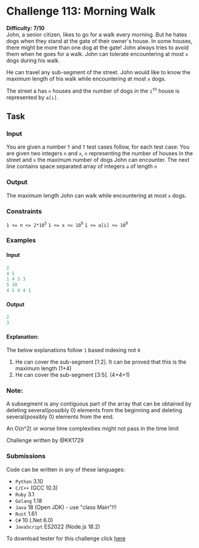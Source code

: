 # Challenge 113: Morning Walk

**Difficulty: 7/10**  
John, a senior citizen, likes to go for a walk every morning. But he hates dogs when they stand at the gate of their owner's house. In some houses, there might be more than one dog at the gate! John always tries to avoid them when he goes for a walk. John can tolerate encountering at most `x` dogs during his walk.

He can travel any sub-segment of the street. John would like to know the maximum length of his walk while encountering at most `x` dogs.

The street a has `n` houses and the number of dogs in the `i`<sup>`th`</sup> house is represented by `a[i]`.

## Task

### Input

You are given a number `T` and `T` test cases follow, for each test case:
You are given two integers `n` and `x`, `n` representing the number of houses in the street and `x` the maximum number of dogs John can encounter.
The next line contains space separated array of integers `a` of length `n`

### Output

The maximum length John can walk while encountering at most `x` dogs.

### Constraints

`1 <= n <= 2*10`<sup>`5`</sup>
`1 <= x <= 10`<sup>`9`</sup>
`1 <= a[i] <= 10`<sup>`9`</sup>

### Examples

#### Input

```rs
2
4 5
1 4 5 3
5 10
4 5 4 4 1
```

#### Output

```rs
2
3
```

#### Explanation:

The below explanations follow `1` based indexing not `0`

1. He can cover the sub-segment [1:2]. It can be proved that this is the maximum length (1+4)
2. He can cover the sub-segment [3:5]. (4+4+1)

### Note:

A subsegment is any contiguous part of the array that can be obtained by deleting several(possibly 0) elements from the beginning and deleting several(possibly 0) elements from the end.

An O(n^2) or worse time complexities might not pass in the time limit

Challenge written by @KK1729

### Submissions

Code can be written in any of these languages:

- `Python` 3.10
- `C/C++` (GCC 10.3)
- `Ruby` 3.1
- `Golang` 1.18
- `Java` 18 (Open JDK) - use "class Main"!!!
- `Rust` 1.61
- `C#` 10 (.Net 6.0)
- `JavaScript` ES2022 (Node.js 18.2)

To download tester for this challenge click [here](https://downgit.github.io/#/home?url=https://github.com/Pomroka/TWT_Challenges_Tester/tree/main/Challenge_113)
